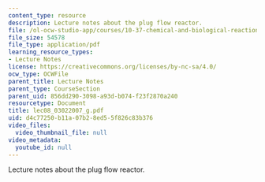 ```yaml
---
content_type: resource
description: Lecture notes about the plug flow reactor.
file: /ol-ocw-studio-app/courses/10-37-chemical-and-biological-reaction-engineering-spring-2007/d4c77250b11a07b28ed55f826c83b376_lec08_03022007_g.pdf
file_size: 54578
file_type: application/pdf
learning_resource_types:
- Lecture Notes
license: https://creativecommons.org/licenses/by-nc-sa/4.0/
ocw_type: OCWFile
parent_title: Lecture Notes
parent_type: CourseSection
parent_uid: 856dd290-3098-a93d-b074-f23f2870a240
resourcetype: Document
title: lec08_03022007_g.pdf
uid: d4c77250-b11a-07b2-8ed5-5f826c83b376
video_files:
  video_thumbnail_file: null
video_metadata:
  youtube_id: null
---
```

Lecture notes about the plug flow reactor.